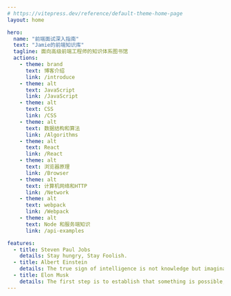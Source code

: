 ```yaml
---
# https://vitepress.dev/reference/default-theme-home-page
layout: home

hero:
  name: "前端面试深入指南"
  text: "Jamie的前端知识库"
  tagline: 面向高级前端工程师的知识体系图书馆
  actions:
    - theme: brand
      text: 博客介绍
      link: /introduce
    - theme: alt
      text: JavaScript
      link: /JavaScript
    - theme: alt
      text: CSS
      link: /CSS
    - theme: alt
      text: 数据结构和算法
      link: /Algorithms
    - theme: alt
      text: React
      link: /React
    - theme: alt
      text: 浏览器原理
      link: /Browser
    - theme: alt
      text: 计算机网络和HTTP
      link: /Network
    - theme: alt
      text: webpack
      link: /Webpack
    - theme: alt
      text: Node 和服务端知识
      link: /api-examples

features:
  - title: Steven Paul Jobs
    details: Stay hungry, Stay Foolish.
  - title: Albert Einstein
    details: The true sign of intelligence is not knowledge but imagination.
  - title: Elon Musk
    details: The first step is to establish that something is possible, then probability will occur.
---
```

